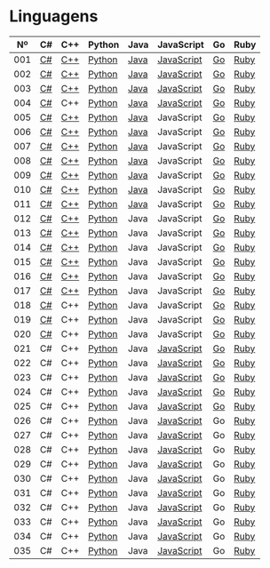 # Linguagens

| Nº  | C#                  | C++                  | Python                    | Java                    | JavaScript                          | Go                    | Ruby                  |
| --- | ------------------- | -------------------- | ------------------------- | ----------------------- | ----------------------------------- | --------------------- | --------------------- |
| 001 | [C#](./c%23/001.cs) | [C++](./c++/001.cpp) | [Python](./python/001.py) | [Java](./java/001.java) | [JavaScript](./javascript/001.js)   | [Go](./golang/001.go) | [Ruby](./ruby/001.rb) |
| 002 | [C#](./c%23/002.cs) | [C++](./c++/002.cpp) | [Python](./python/002.py) | [Java](./java/002.java) | [JavaScript](./javascript/002.js)   | [Go](./golang/002.go) | [Ruby](./ruby/002.rb) |
| 003 | [C#](./c%23/003.cs) | [C++](./c++/003.cpp) | [Python](./python/003.py) | [Java](./java/003.java) | [JavaScript](./javascript/003.js)   | [Go](./golang/003.go) | [Ruby](./ruby/003.rb) |
| 004 | [C#](./c%23/004.cs) | C++                  | [Python](./python/004.py) | [Java](./java/004.java) | [JavaScript](./javascript/004.js)   | [Go](./golang/004.go) | [Ruby](./ruby/004.rb) |
| 005 | [C#](./c%23/005.cs) | [C++](./c++/005.cpp) | [Python](./python/005.py) | [Java](./java/005.java) | JavaScript                          | [Go](./golang/005.go) | [Ruby](./ruby/005.rb) |
| 006 | [C#](./c%23/006.cs) | [C++](./c++/006.cpp) | [Python](./python/006.py) | [Java](./java/006.java) | JavaScript                          | [Go](./golang/006.go) | [Ruby](./ruby/006.rb) |
| 007 | [C#](./c%23/007.cs) | [C++](./c++/007.cpp) | [Python](./python/007.py) | [Java](./java/007.java) | JavaScript                          | [Go](./golang/007.go) | [Ruby](./ruby/007.rb) |
| 008 | [C#](./c%23/008.cs) | [C++](./c++/008.cpp) | [Python](./python/008.py) | [Java](./java/008.java) | JavaScript                          | [Go](./golang/008.go) | [Ruby](./ruby/008.rb) |
| 009 | [C#](./c%23/009.cs) | [C++](./c++/009.cpp) | [Python](./python/009.py) | [Java](./java/009.java) | JavaScript                          | [Go](./golang/009.go) | [Ruby](./ruby/009.rb) |
| 010 | [C#](./c%23/010.cs) | [C++](./c++/010.cpp) | [Python](./python/010.py) | [Java](./java/010.java) | JavaScript                          | [Go](./golang/010.go) | [Ruby](./ruby/010.rb) |
| 011 | [C#](./c%23/011.cs) | [C++](./c++/011.cpp) | [Python](./python/011.py) | [Java](./java/011.java) | JavaScript                          | [Go](./golang/011.go) | [Ruby](./ruby/011.rb) |
| 012 | [C#](./c%23/012.cs) | [C++](./c++/012.cpp) | [Python](./python/012.py) | Java                    | JavaScript                          | [Go](./golang/012.go) | [Ruby](./ruby/012.rb) |
| 013 | [C#](./c%23/013.cs) | [C++](./c++/013.cpp) | [Python](./python/013.py) | Java                    | JavaScript                          | [Go](./golang/013.go) | [Ruby](./ruby/013.rb) |
| 014 | [C#](./c%23/014.cs) | [C++](./c++/014.cpp) | [Python](./python/014.py) | Java                    | JavaScript                          | [Go](./golang/014.go) | [Ruby](./ruby/014.rb) |
| 015 | [C#](./c%23/015.cs) | [C++](./c++/015.cpp) | [Python](./python/015.py) | Java                    | JavaScript                          | [Go](./golang/015.go) | [Ruby](./ruby/015.rb) |
| 016 | [C#](./c%23/016.cs) | [C++](./c++/016.cpp) | [Python](./python/016.py) | Java                    | JavaScript                          | [Go](./golang/016.go) | [Ruby](./ruby/016.rb) |
| 017 | [C#](./c%23/017.cs) | [C++](./c++/017.cpp) | [Python](./python/017.py) | Java                    | JavaScript                          | [Go](./golang/017.go) | [Ruby](./ruby/017.rb) |
| 018 | [C#](./c%23/018.cs) | C++                  | [Python](./python/018.py) | Java                    | JavaScript                          | [Go](./golang/018.go) | [Ruby](./ruby/018.rb) |
| 019 | [C#](./c%23/019.cs) | C++                  | [Python](./python/019.py) | Java                    | JavaScript                          | [Go](./golang/019.go) | [Ruby](./ruby/019.rb) |
| 020 | [C#](./c%23/020.cs) | C++                  | [Python](./python/020.py) | Java                    | JavaScript                          | [Go](./golang/020.go) | [Ruby](./ruby/020.rb) |
| 021 | C#                  | C++                  | [Python](./python/021.py) | Java                    | [JavaScript](./javascript/021.html) | [Go](./golang/021.go) | [Ruby](./ruby/021.rb) |
| 022 | C#                  | C++                  | [Python](./python/022.py) | Java                    | [JavaScript](./javascript/022.js)   | [Go](./golang/022.go) | [Ruby](./ruby/022.rb) |
| 023 | C#                  | C++                  | [Python](./python/023.py) | Java                    | [JavaScript](./javascript/023.js)   | [Go](./golang/023.go) | [Ruby](./ruby/023.rb) |
| 024 | C#                  | C++                  | [Python](./python/024.py) | Java                    | [JavaScript](./javascript/024.js)   | [Go](./golang/024.go) | [Ruby](./ruby/024.rb) |
| 025 | C#                  | C++                  | [Python](./python/025.py) | Java                    | [JavaScript](./javascript/025.js)   | [Go](./golang/025.go) | [Ruby](./ruby/025.rb) |
| 026 | C#                  | C++                  | [Python](./python/026.py) | Java                    | [JavaScript](./javascript/026.js)   | Go                    | [Ruby](./ruby/026.rb) |
| 027 | C#                  | C++                  | [Python](./python/027.py) | Java                    | [JavaScript](./javascript/027.js)   | Go                    | [Ruby](./ruby/027.rb) |
| 028 | C#                  | C++                  | [Python](./python/028.py) | Java                    | [JavaScript](./javascript/028.js)   | Go                    | [Ruby](./ruby/028.rb) |
| 029 | C#                  | C++                  | [Python](./python/029.py) | Java                    | [JavaScript](./javascript/029.js)   | Go                    | [Ruby](./ruby/029.rb) |
| 030 | C#                  | C++                  | [Python](./python/030.py) | Java                    | [JavaScript](./javascript/030.js)   | Go                    | [Ruby](./ruby/030.rb) |
| 031 | C#                  | C++                  | [Python](./python/031.py) | Java                    | [JavaScript](./javascript/031.js)   | Go                    | [Ruby](./ruby/031.rb) |
| 032 | C#                  | C++                  | [Python](./python/032.py) | Java                    | [JavaScript](./javascript/032.js)   | Go                    | [Ruby](./ruby/032.rb) |
| 033 | C#                  | C++                  | [Python](./python/033.py) | Java                    | [JavaScript](./javascript/033.js)   | Go                    | [Ruby](./ruby/033.rb) |
| 034 | C#                  | C++                  | [Python](./python/034.py) | Java                    | [JavaScript](./javascript/034.js)   | Go                    | [Ruby](./ruby/034.rb) |
| 035 | C#                  | C++                  | [Python](./python/035.py) | Java                    | [JavaScript](./javascript/035.js)   | Go                    | [Ruby](./ruby/035.rb) |
